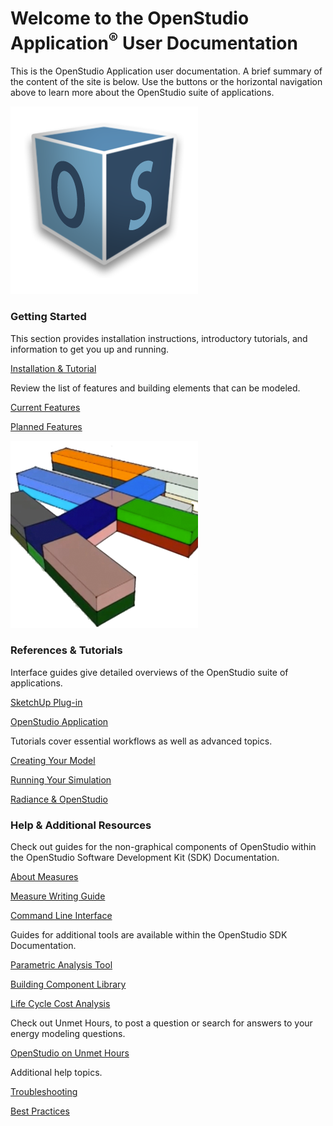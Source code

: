 <h1>Welcome to the OpenStudio Application<sup>&reg;</sup> User Documentation</h1>
<p>This is the OpenStudio Application user documentation. A brief summary of the content of the site is below. Use the buttons or the horizontal navigation above to learn more about the OpenStudio suite of applications.</p>
<div class="container-fluid">
  <div class="row">
    <div class="col-sm-6 col-md-4">
      <div class="thumbnail"> <img src="img/os_thumb.png" alt="OpenStudio Logo">
        <div class="caption">
          <h3>Getting Started</h3>
          <p>This section provides installation instructions, introductory tutorials, and information to get you up and running.</p>
          <p><a href="getting_started/getting_started.md" class="btn btn-primary" role="button">Installation &amp; Tutorial</a></p>
          <p>Review the list of features and building elements that can be modeled.</p>
          <p><a href="getting_started/features.md" class="btn btn-primary" role="button">Current Features</a></p>
          <p><a href="getting_started/roadmap.md" class="btn btn-primary" role="button">Planned Features</a></p>
        </div>
      </div>
    </div>
    <div class="col-sm-6 col-md-4">
      <div class="thumbnail"> <img src="img/model_thumb.png" alt="Openstudio Model Image">
        <div class="caption">
          <h3>References &amp; Tutorials</h3>
          <p>Interface guides give detailed overviews of the OpenStudio suite of applications.</p>
          <p><a href="reference/sketchup_plugin_interface.md" class="btn btn-primary" role="button">SketchUp Plug-in</a></p>
          <p><a href="reference/openstudio_application_interface.md" class="btn btn-primary" role="button">OpenStudio Application</a></p>
          <p>Tutorials cover essential workflows as well as advanced topics.</p>
          <p><a href="tutorials/creating_your_model.md" class="btn btn-primary" role="button">Creating Your Model</a></p>
          <p><a href="tutorials/running_your_simulation.md" class="btn btn-primary" role="button">Running Your Simulation</a></p>
		  <p><a href="tutorials/radiance_tutorial.md" class="btn btn-primary" role="button">Radiance &amp; OpenStudio</a></p>
        </div>
      </div>
    </div>
    <div class="col-md-4">
      <div class="thumbnail">
        <div class="caption">
          <h3>Help &amp; Additional Resources</h3>
		   <p>Check out guides for the non-graphical components of OpenStudio within the OpenStudio Software Development Kit (SDK) Documentation.</p>
          <p><a href="http://nrel.github.io/OpenStudio-user-documentation/getting_started/about_measures/" class="btn btn-primary" role="button">About Measures</a></p>
		  <p><a href="http://nrel.github.io/OpenStudio-user-documentation/reference/measure_writing_guide/" class="btn btn-primary" role="button">Measure Writing Guide</a></p>
		  <p><a href="http://nrel.github.io/OpenStudio-user-documentation/reference/command_line_interface/" class="btn btn-primary" role="button">Command Line Interface</a></p>
		  <p>Guides for additional tools are available within the OpenStudio SDK Documentation.</p>	
		  <p><a href="http://nrel.github.io/OpenStudio-user-documentation/reference/parametric_analysis_tool_2/" class="btn btn-primary" role="button">Parametric Analysis Tool</a></p>	
		  <p><a href="http://nrel.github.io/OpenStudio-user-documentation/tutorials/tutorial_bcl/" class="btn btn-primary" role="button">Building Component Library</a></p>	
		  <p><a href="http://nrel.github.io/OpenStudio-user-documentation/tutorials/life_cycle_costing_examples/" class="btn btn-primary" role="button">Life Cycle Cost Analysis</a></p>
           <p>Check out Unmet Hours, to post a question or search for answers to your energy modeling questions.</p>
          <p><a href="https://unmethours.com/questions/scope:all/sort:activity-desc/tags:openstudio/" class="btn btn-primary" role="button">OpenStudio on Unmet Hours</a></p>
          <p>Additional help topics.</p>
          <p><a href="help/troubleshooting.md" class="btn btn-primary" role="button">Troubleshooting</a></p>
		  <p><a href="http://nrel.github.io/OpenStudio-user-documentation/help/best_practices/" class="btn btn-primary" role="button">Best Practices</a></p>
        </div>
      </div>
    </div>
  </div>
</div>
